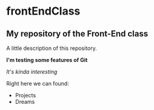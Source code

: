 # frontEndClass
## My repository of the Front-End class
A little description of this repository.

**I'm testing some features of Git**

*It's kinda interesting*

Right here we can found:
- Projects
- Dreams
